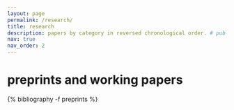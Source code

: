 ```yaml
---
layout: page
permalink: /research/
title: research
description: papers by category in reversed chronological order. # publications by categories in reversed chronological order. generated by jekyll-scholar.
nav: true
nav_order: 2
---
```


<!-- _pages/publications.md -->

<!-- Bibsearch Feature -->

<!-- {% include bib_search.liquid %} -->

<div class="publications">

<h1> preprints and working papers </h1>

{% bibliography -f preprints %}

<!-- {% bibliography -f publications %} -->

</div>
